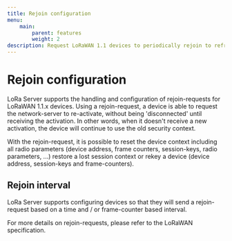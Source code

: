 ```yaml
---
title: Rejoin configuration
menu:
    main:
        parent: features
        weight: 2
description: Request LoRaWAN 1.1 devices to periodically rejoin to refresh the security context.
---
```


# Rejoin configuration

LoRa Server supports the handling and configuration of rejoin-requests for
LoRaWAN 1.1.x devices.
Using a rejoin-request, a device is able to request the network-server to
re-activate, without being 'disconnected' until receiving the activation.
In other words, when it doesn't receive a new activation, the device will
continue to use the old security context.

With the rejoin-request, it is possible to reset the device context
including all radio parameters (device address, frame counters, session-keys,
radio parameters, ...) restore a lost session context or rekey a device
(device address, session-keys and frame-counters).

## Rejoin interval

LoRa Server supports configuring devices so that they will send a rejoin-request
based on a time and / or frame-counter based interval.

For more details on rejoin-requests, please refer to the LoRaWAN specification.

